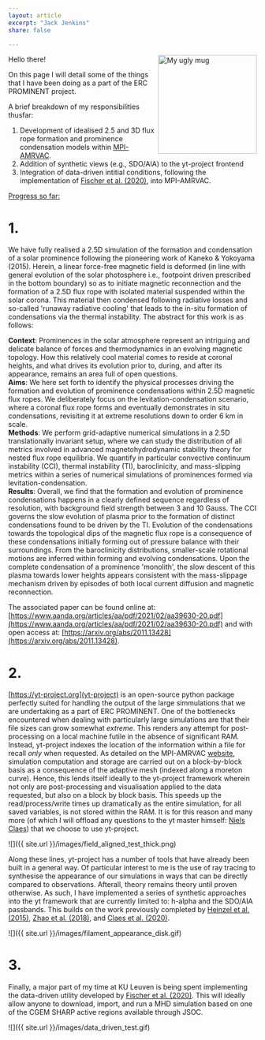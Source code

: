 ```yaml
---
layout: article
excerpt: "Jack Jenkins"
share: false

---
```


Hello there! <img src="{{ site.url }}/images/jack_bio_photo_erc.jpg" width="200" alt="My ugly mug" align="right">

On this page I will detail some of the things that I have been doing as a part of the ERC PROMINENT project.

A brief breakdown of my responsibilities thusfar:
1. Development of idealised 2.5 and 3D flux rope formation and prominence condensation models within [MPI-AMRVAC](http://amrvac.org).
2. Addition of synthetic views (e.g., SDO/AIA) to the yt-project frontend
3. Integration of data-driven intitial conditions, following the implementation of [Fischer et al. (2020)](https://ui.adsabs.harvard.edu/abs/2020ApJS..248....2F/abstract), into MPI-AMRVAC.

<ins>Progress so far:</ins> 

# 1.
We have fully realised a 2.5D simulation of the formation and condensation of a solar prominence following the pioneering work of Kaneko & Yokoyama (2015). Herein, a linear force-free magnetic field is deformed (in line with general evolution of the solar photosphere i.e., footpoint driven prescribed in the bottom boundary) so as to initiate magnetic reconnection and the formation of a 2.5D flux rope with isolated material suspended within the solar corona. This material then condensed following radiative losses and so-called 'runaway radiative cooling' that leads to the in-situ formation of condensations via the thermal instability. The abstract for this work is as follows:

**Context**: Prominences in the solar atmosphere represent an intriguing and delicate balance of forces and thermodynamics in an evolving magnetic topology. How this relatively cool material comes to reside at coronal heights, and what drives its evolution prior to, during, and after its appearance, remains an area full of open questions.  
**Aims**: We here set forth to identify the physical processes driving the formation and evolution of prominence condensations within 2.5D magnetic flux ropes. We deliberately focus on the levitation-condensation scenario, where a coronal flux rope forms and eventually demonstrates in situ condensations, revisiting it at extreme resolutions down to order 6 km in scale.  
**Methods**: We perform grid-adaptive numerical simulations in a 2.5D translationally invariant setup, where we can study the distribution of all metrics involved in advanced magnetohydrodynamic stability theory for nested flux rope equilibria. We quantify in particular convective continuum instability (CCI), thermal instability (TI), baroclinicity, and mass-slipping metrics within a series of numerical simulations of prominences formed via levitation-condensation.  
**Results**: Overall, we find that the formation and evolution of prominence condensations happens in a clearly defined sequence regardless of resolution, with background field strength between 3 and 10 Gauss. The CCI governs the slow evolution of plasma prior to the formation of distinct condensations found to be driven by the TI. Evolution of the condensations towards the topological dips of the magnetic flux rope is a consequence of these condensations initially forming out of pressure balance with their surroundings. From the baroclinicity distributions, smaller-scale rotational motions are inferred within forming and evolving condensations. Upon the complete condensation of a prominence 'monolith', the slow descent of this plasma towards lower heights appears consistent with the mass-slippage mechanism driven by episodes of both local current diffusion and magnetic reconnection.

The associated paper can be found online at: [https://www.aanda.org/articles/aa/pdf/2021/02/aa39630-20.pdf](https://www.aanda.org/articles/aa/pdf/2021/02/aa39630-20.pdf) and with open access at: [https://arxiv.org/abs/2011.13428](https://arxiv.org/abs/2011.13428).


# 2.
[https://yt-project.org](yt-project) is an open-source python package perfectly suited for handling the output of the large simmulations that we are undertaking as a part of ERC PROMINENT. One of the bottlenecks encountered when dealing with particularly large simulations are that their file sizes can grow somewhat *extreme*. This renders any attempt for post-processing on a local machine futile in the absence of significant RAM. Instead, yt-project indexes the location of the information within a file for recall *only* when requested. As detailed on the MPI-AMRVAC [website](www.amrvac.org), simulation computation and storage are carried out on a block-by-block basis as a consequence of the adaptive mesh (indexed along a moreton curve). Hence, this lends itself ideally to the yt-project framework wherein not only are post-processing and visualisation applied to the data requested, but also on a block by block basis. This speeds up the read/process/write times up dramatically as the entire simulation, for all saved variables, is not stored within the RAM. It is for this reason and many more (of which I will offload any questions to the yt master himself: [Niels Claes](mailto:niels.claes@kuleuven.be)) that we choose to use yt-project.

![]({{ site.url }}/images/field_aligned_test_thick.png)

Along these lines, yt-project has a number of tools that have already been built in a general way. Of particular interest to me is the use of ray tracing to synthesise the appearance of our simulations in ways that can be directly compared to observations. Afterall, theory remains theory until proven otherwise. As such, I have implemented a series of synthetic approaches into the yt framework that are currently limited to: h-alpha and the SDO/AIA passbands. This builds on the work previously completed by [Heinzel et al. (2015)](https://ui.adsabs.harvard.edu/abs/2015A%26A...579A..16H/abstract), [Zhao et al. (2018)](https://ui.adsabs.harvard.edu/abs/2019ApJ...872..190Z/abstract), and [Claes et al. (2020)](https://ui.adsabs.harvard.edu/abs/2020A%26A...636A.112C/abstract).

![]({{ site.url }}/images/filament_appearance_disk.gif)


# 3.
Finally, a major part of my time at KU Leuven is being spent implementing the data-driven utility developed by [Fischer et al. (2020)](https://ui.adsabs.harvard.edu/abs/2020ApJS..248....2F/abstract). This will ideally allow anyone to download, import, and run a MHD simulation based on one of the CGEM SHARP active regions available through JSOC.


![]({{ site.url }}/images/data_driven_test.gif)

